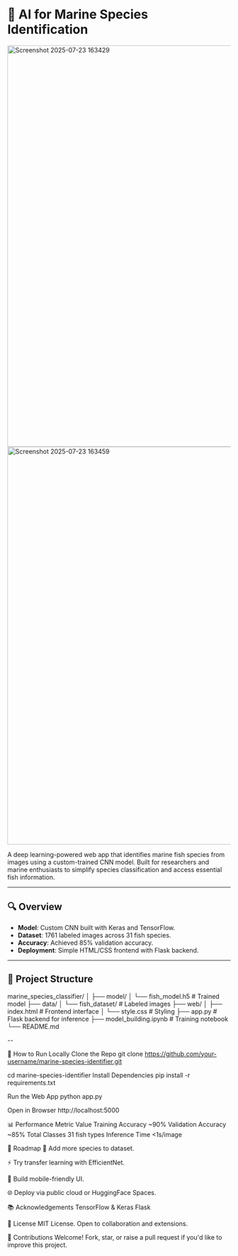 # 🐠 AI for Marine Species Identification

<img width="1915" height="906" alt="Screenshot 2025-07-23 163429" src="https://github.com/user-attachments/assets/e50f13b5-45eb-4835-a0d1-b1f4ba0aa183" />
<img width="1917" height="898" alt="Screenshot 2025-07-23 163459" src="https://github.com/user-attachments/assets/1a80a7c8-4bb2-4259-bac5-4d67209aa0b4" />


A deep learning-powered web app that identifies marine fish species from images using a custom-trained CNN model. Built for researchers and marine enthusiasts to simplify species classification and access essential fish information.

---

## 🔍 Overview

- **Model**: Custom CNN built with Keras and TensorFlow.
- **Dataset**: 1761 labeled images across 31 fish species.
- **Accuracy**: Achieved 85% validation accuracy.
- **Deployment**: Simple HTML/CSS frontend with Flask backend.

---

## 📁 Project Structure

marine_species_classifier/
│
├── model/
│ └── fish_model.h5 # Trained model
├── data/
│ └── fish_dataset/ # Labeled images
├── web/
│ ├── index.html # Frontend interface
│ └── style.css # Styling
├── app.py # Flask backend for inference
├── model_building.ipynb # Training notebook
└── README.md


--

🚀 How to Run Locally
Clone the Repo
git clone https://github.com/your-username/marine-species-identifier.git

cd marine-species-identifier
Install Dependencies
pip install -r requirements.txt


Run the Web App
python app.py

Open in Browser
http://localhost:5000


📊 Performance
Metric	Value
Training Accuracy	~90%
Validation Accuracy	~85%
Total Classes	31 fish types
Inference Time	<1s/image

📌 Roadmap
🔄 Add more species to dataset.

⚡ Try transfer learning with EfficientNet.

📱 Build mobile-friendly UI.

🌐 Deploy via public cloud or HuggingFace Spaces.

📚 Acknowledgements
TensorFlow & Keras
Flask


📝 License
MIT License. Open to collaboration and extensions.

🙌 Contributions Welcome!
Fork, star, or raise a pull request if you'd like to improve this project.

